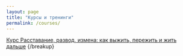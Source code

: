 ```yaml
---
layout: page
title: "Курсы и тренинги"
permalink: /courses/
---
```


<a href="/breakup">Курс Расставание, развод, измена: как выжить, пережить и жить дальше</a>
{/breakup}
